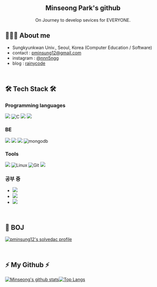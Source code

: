 <div align="center">
  
<h2> Minseong Park's github <a target="_blank" rel="noopener noreferrer" href="https://camo.githubusercontent.com/e8e7b06ecf583bc040eb60e44eb5b8e0ecc5421320a92929ce21522dbc34c891/68747470733a2f2f6d656469612e67697068792e636f6d2f6d656469612f6876524a434c467a6361737252346961377a2f67697068792e676966"></a> </h2> 
  
  On Journey to develop sevices for EVERYONE. <br>
  
  
 
 
</div>
  
</div>

## 👩🏻‍💻 About me
- Sungkyunkwan Univ., Seoul, Korea (Computer Education / Software)
- contact : pminsung12@gmail.com 
- instagram : [@nnn5ngg](https://www.istagram.com/nnn5ngg/) 
- blog : [rainycode](https://rainycode.tistory.com/)
<br/>

## 🛠 Tech Stack 🛠 
### Programming languages
<img src="https://img.shields.io/badge/-JavaScript-%23F7DF1E?logo=JavaScript&logoColor=black"/> <img alt="C" src="https://camo.githubusercontent.com/b8e75db4ca1e09333bdc1c24f742ec392314fb52ec73c033448c6a00e7c66c1e/68747470733a2f2f696d672e736869656c64732e696f2f62616467652f432532302d2532333233373045442e7376673f6c6f676f3d63266c6f676f436f6c6f723d7768697465" data-canonical-src="https://img.shields.io/badge/dynamic/C%20-%232370ED.svg?logo=c&amp;logoColor=white" style="max-width: 100%;">&nbsp;<img src="https://img.shields.io/badge/C++-00599C?style=flat&logo=C%2B%2B&logoColor=white"/>&nbsp;<img src="https://img.shields.io/badge/Python-3776AB?style=flat&logo=Python&logoColor=white"/>  

### BE
<img src="https://img.shields.io/badge/-Node.js-%23339933?logo=Node.js&logoColor=white"/> <img src="https://img.shields.io/badge/-Express-%23000000?logo=Express&logoColor=white"/> <img src="https://img.shields.io/badge/-MySQL-%234479A1?logo=MySQL&logoColor=white"/> <img src="https://camo.githubusercontent.com/4d4cf7e2341b1f4ad2773538838e8a816d61e86a8561fc2d91521ac862ac03e9/68747470733a2f2f696d672e736869656c64732e696f2f62616467652f6d6f6e676f64622d3437413234382e7376673f6c6f676f3d6d6f6e676f6462266c6f676f436f6c6f723d7768697465" alt="mongodb" data-canonical-src="https://img.shields.io/badge/mongodb-47A248.svg?logo=mongodb&amp;logoColor=white" style="max-width: 100%;">

### Tools
<img src="https://img.shields.io/badge/-Notion-%23000000?logo=Notion&logoColor=white"/> <img alt="Linux" src="https://camo.githubusercontent.com/e6e23929b59f0d903f97a4697f304f549be540b61a8283bc3d69aecfe5fdd8d4/68747470733a2f2f696d672e736869656c64732e696f2f62616467652f4c696e75782d4643433632343f7374796c653d666c6174266c6f676f3d6c696e7578266c6f676f436f6c6f723d626c61636b" data-canonical-src="https://img.shields.io/badge/Linux-FCC624?style=flat&amp;logo=linux&amp;logoColor=black" style="max-width: 100%;"> <img alt="Git" src="https://camo.githubusercontent.com/8e7b90f62961f6df73ab269e33ed19fdb931af5a67088a66419d0778cd39c82d/68747470733a2f2f696d672e736869656c64732e696f2f62616467652f4769742532302d2532334630353033332e7376673f6c6f676f3d676974266c6f676f436f6c6f723d7768697465" data-canonical-src="https://img.shields.io/badge/Git%20-%23F05033.svg?logo=git&amp;logoColor=white" style="max-width: 100%;"> <img src="https://camo.githubusercontent.com/2abee0f8be5b6c3b1f869693a0c6e82428fd06f9a61a826fa6761d301df1c94c/68747470733a2f2f696d672e736869656c64732e696f2f62616467652f4769744875622d626c61636b3f7374796c653d666c61742d737175617265266c6f676f3d476974487562266c6f676f436f6c6f723d7768697465" data-canonical-src="https://img.shields.io/badge/GitHub-black?style=flat-square&amp;logo=GitHub&amp;logoColor=white" style="max-width: 100%;">&nbsp;  

### 공부 중
- <img src="https://img.shields.io/badge/-TypeScript-%233178C6?logo=TypeScript&logoColor=white"/>
- <img src="https://img.shields.io/badge/-NestJS-%23E0234E?logo=NestJS&logoColor=white"/>
- <img src="https://img.shields.io/badge/-Shell_Scripting-%23239120?logo=GNU-Bash&logoColor=white"/>

<br/>

## 🏹 BOJ
[![pminsung12's solvedac profile](http://mazassumnida.wtf/api/v2/generate_badge?boj=pminsung12)](https://solved.ac/profile/pminsung12) 
<br/>

<br/>
  
## ⚡ My Github ⚡

[![Minseong's github stats](https://github-readme-stats.vercel.app/api?username=pminsung12&show_icons=true&title_color=6ab04c&text_color=6ab04c&icon_color=f9ca24)](https://github.com/pminsung12/github-readme-stats)[![Top Langs](https://github-readme-stats.vercel.app/api/top-langs/?username=pminsung12&layout=compact&title_color=6ab04c&text_color=535c68)](https://github.com/pminsung12/github-readme-stats)

<!-- <div align="right">
  
[![Hits](https://hits.seeyoufarm.com/api/count/incr/badge.svg?url=https%3A%2F%2Fgithub.com%2Fpminsung12&count_bg=%2379C83D&title_bg=%23555555&icon=&icon_color=%23E7E7E7&title=hits&edge_flat=false)](https://hits.seeyoufarm.com)
 
</div> -->
